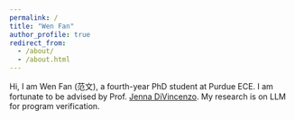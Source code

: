 ```yaml
---
permalink: /
title: "Wen Fan"
author_profile: true
redirect_from: 
  - /about/
  - /about.html
---
```


Hi, I am Wen Fan (范文), a fourth-year PhD student at Purdue ECE. I am fortunate to be advised by Prof. [Jenna DiVincenzo](https://jennalwise.github.io/). My research is on LLM for program verification.